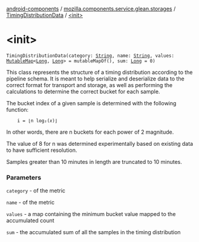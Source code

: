 [android-components](../../index.md) / [mozilla.components.service.glean.storages](../index.md) / [TimingDistributionData](index.md) / [&lt;init&gt;](./-init-.md)

# &lt;init&gt;

`TimingDistributionData(category: `[`String`](https://kotlinlang.org/api/latest/jvm/stdlib/kotlin/-string/index.html)`, name: `[`String`](https://kotlinlang.org/api/latest/jvm/stdlib/kotlin/-string/index.html)`, values: `[`MutableMap`](https://kotlinlang.org/api/latest/jvm/stdlib/kotlin.collections/-mutable-map/index.html)`<`[`Long`](https://kotlinlang.org/api/latest/jvm/stdlib/kotlin/-long/index.html)`, `[`Long`](https://kotlinlang.org/api/latest/jvm/stdlib/kotlin/-long/index.html)`> = mutableMapOf(), sum: `[`Long`](https://kotlinlang.org/api/latest/jvm/stdlib/kotlin/-long/index.html)` = 0)`

This class represents the structure of a timing distribution according to the pipeline schema. It
is meant to help serialize and deserialize data to the correct format for transport and storage,
as well as performing the calculations to determine the correct bucket for each sample.

The bucket index of a given sample is determined with the following function:

```
    i = ⌊n log₂(𝑥)⌋
```

In other words, there are n buckets for each power of 2 magnitude.

The value of 8 for n was determined experimentally based on existing data to have sufficient
resolution.

Samples greater than 10 minutes in length are truncated to 10 minutes.

### Parameters

`category` - of the metric

`name` - of the metric

`values` - a map containing the minimum bucket value mapped to the accumulated count

`sum` - the accumulated sum of all the samples in the timing distribution
